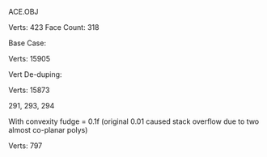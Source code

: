 
ACE.OBJ

Verts: 423
Face Count: 318


Base Case:

Verts: 15905


Vert De-duping:

Verts: 15873

291, 293, 294



With convexity fudge = 0.1f (original 0.01 caused stack overflow due to two almost co-planar polys)

Verts: 797


